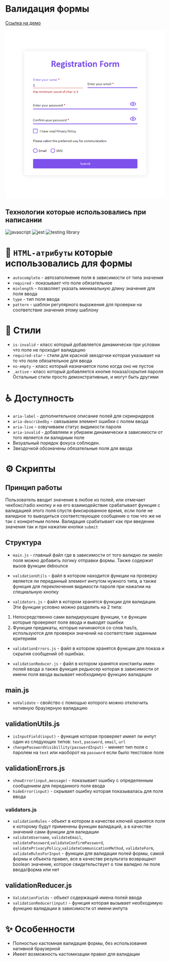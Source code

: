 # Валидация формы
[Cсылка на демо](https://eduardvorsin.github.io/form-validation/src/index.html)

![Валидация формы](./src//images/validation.jpg)

## Технологии которые использовались при написании
![javascript](https://img.shields.io/badge/javascript-%23323330.svg?style=for-the-badge&logo=javascript&logoColor=%23F7DF1E)
![jest](https://img.shields.io/badge/jest-%2399425B.svg?style=for-the-badge&logo=jest&logoColor=%white)
![testing library](https://img.shields.io/badge/testing_library-%23E33332.svg?style=for-the-badge&logo=testing-library&logoColor=white)

# 🧱 `HTML-атрибуты` которые использовались для формы
- `autocomplete` - автозаполнение поля в зависимости от типа значения
- `required` - показывает что поле обязательное
- `minlength` - позволяет указать минимальную длину значения для поля ввода
- `type` - тип поля ввода
- `pattern` - шаблон регулярного выражения для проверки на соответствие значения этому шаблону

# 🎨 Стили
- `is-invalid` - класс который добавляется динамически при условии что поле не проходит валидацию
- `required-star` - стили для красной звездочки которая указывает на то что поле обязательное для ввода
- `no-empty` - класс который назначается полю когда оно не пустое
- `_active` - класс который добавляется кнопке показа/скрытия пароля
Остальные стили просто демонстративные, и могут быть другими

# ♿ Доступность
- `aria-label` - дополнительное описание полей для скринридеров
- `aria-describedby` - связываем элемент ошибки с полем ввода
- `aria-live` - озвучиваем статус видимости пароля
- `aria-invalid` - добавляем и убираем динамически в зависимости от того является ли валидным поле
- Визуальный порядок фокуса соблюден.
- Звездочкой обозначены обязательные поля для ввода

# ⚙️ Cкрипты
## Принцип работы
Пользователь вводит значение в любое из полей, или отмечает чекбокс/radio кнопку и на его взаимодействие срабатывает функция с валидацией этого поля спустя фиксированное время, если поле не валидное то выводиться соответствующее  сообщение о том что же не так с конкретным полем. Валидация срабатывает как при введении значения так и при нажатии кнопки `submit`

## Структура
- `main.js` - главный файл где в зависимости от того валидно ли эмейл поля можно добавить логику отправки формы. Также содержит вызов функции debounce

- `validationUtils` - файл в котором находится функции на проверку является ли переданный элемент инпутом нужного типа, а также функция для переключения видимости пароля при нажатии на специальную кнопку

- `validators.js` - файл в котором хранятся функции для валидации.
Эти функции условно можно разделить на 2 типа:
1. Непосредственно сами валидирующие функции, т.е функции которые проверяют поле ввода и выводят ошибки
1. Функции предикаты, которые начинаются со слов has/is, используются для проверки значений на соответствие заданным критериям

- `validationErrors.js` - файл в котором хранятся функции для показа и скрытия сообщений об ошибках.

- `validationReducer.js` - файл в котором хранятся константы имен полей ввода а также функция редьюсер которая в зависимости от имени поля ввода вызывает необходимую функцию валидации

## main.js
- `noValidate` - свойство с помощью которого можно отключить нативную браузерную валидацию

## validationUtils.js
- `isInputField(input)` - функция которая проверяет имеет ли инпут один из следующих типов: `text`, `password`, `email`, `url`
- `changePasswordVisibillity(passwordInput)` - меняет тип поля с паролем на `text` или наоборот на `password` если было текстовое поле

## validationErrors.js
- `showError(input,message)` - показывает ошибку с определенным сообщением для переданного поля ввода
- `hideError(input)` - скрывает ошибку которая показывалась для поля ввода

### validators.js
- `validationRules` - объект в котором в качестве ключей хранятся поля к которому будут применены функции валидаций, а в качестве значений сами функции для валидации
- `validateUsername`, `validateEmail`, `validatePassword`,`validateConfirmPassword`, `validatePrivacyPolicy`,`validateCommunicationMethod`, `validateForm`, `validateRulesForInput` - функции для валидации полей формы, самой формы и объекта правил, все в качестве результата возвращают boolean значение, которое свидетельствует о том валидно ли поле ввода/форма или нет

## validationReducer.js
- `ValidationFields` - объект содержащий имена полей ввода
- `validationReducer(input)` - функция которая вызывает необходимую функцию валидации в зависимости от имени инпута

# ✨ Особенности
- Полностью кастомная валидация формы, без использования нативной браузерной
- Имеет возможность кастомизации правил для валидации
